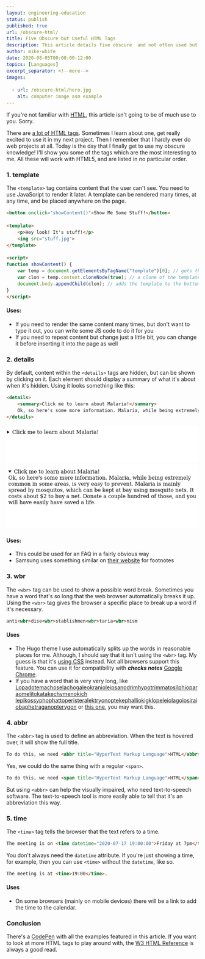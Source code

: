 ```yaml
---
layout: engineering-education
status: publish
published: true
url: /obscure-html/
title: Five Obscure but Useful HTML Tags
description: This article details five obscure  and not often used but useful HTML tags - All these will work with HTML5 - need to use JavaScript to render it later.
author: mike-white
date: 2020-08-05T00:00:00-12:00
topics: [Languages]
excerpt_separator: <!--more-->
images:

  - url: /obscure-html/hero.jpg
    alt: computer image asm example
---
```

If you're not familiar with [HTML](https://www.w3schools.com/html/default.asp), this article isn't going to be of much use to you. Sorry.

There are [a lot of HTML tags](https://www.w3schools.com/tags/default.asp). Sometimes I learn about one, get really excited to use it in my next project. Then I remember that I hardly ever do web projects at all. Today is the day that I finally get to use my obscure knowledge! I'll show you some of the tags which are the most interesting to me. All these will work with HTML5, and are listed in no particular order.
<!--more-->
### 1. template

The `<template>` tag contains content that the user can't see. You need to use JavaScript to render it later. A template can be rendered many times, at any time, and be placed anywhere on the page.

```html
<button onclick="showContent()">Show Me Some Stuff!</button>

<template>
    <p>Hey look! It's stuff!</p>
    <img src="stuff.jpg">
</template>

<script>
function showContent() {
    var temp = document.getElementsByTagName("template")[0]; // gets the first template in the page
    var clon = temp.content.cloneNode(true); // a clone of the template
    document.body.appendChild(clon); // adds the template to the bottom of the page
}
</script>
```

#### Uses:

* If you need to render the same content many times, but don't want to type it out, you can write some JS code to do it for you
* If you need to repeat content but change just a little bit, you can change it before inserting it into the page as well

### 2. details

By default, content within the `<details>` tags are hidden, but can be shown by clicking on it. Each element should display a summary of what it's about when it's hidden. Using it looks something like this:

```html
<details>
	<summary>Click me to learn about Malaria!</summary>
	Ok, so here's some more information. Malaria, while being extremely common in some areas, is very easy to prevent. Malaria is mainly spread by mosquitos, which can be kept at bay using mosquito nets. It costs about $2 to buy a net. Donate a couple hundred of those, and you will have easily have saved a life.
</details>
```

![A details section before being expanded](details1.png)<br>
![A details section after being expanded](details2.png)<br>
#### Uses:

* This could be used for an FAQ in a fairly obvious way
* Samsung uses something similar on [their website](https://www.samsung.com/us/shop/all-deals/) for footnotes

### 3. wbr

The `<wbr>` tag can be used to show a possible word break. Sometimes you have a word that's so long that the web browser automatically breaks it up. Using the `<wbr>` tag gives the browser a specific place to break up a word if it's necessary.

```html
anti<wbr>dise<wbr>stablishmen<wbr>taria<wbr>nism
```

#### Uses
* The Hugo theme I use automatically splits up the words in reasonable places for me. Although, I should say that it isn't using the `<wbr>` tag.  My guess is that it's [using CSS](https://css-tricks.com/almanac/properties/w/word-break/) instead. Not all browsers support this feature. You can use it for compatibility with ***checks notes*** [Google Chrome](https://caniuse.com/#feat=css-hyphens).
* If you have a word that is very very long, like [Lopadotemachoselachogaleokranioleipsanodrimhypotrimmatosilphioparaomelitokatakechymenokich](https://en.wikipedia.org/wiki/Lopadotemachoselachogaleokranioleipsanodrimhypotrimmatosilphioparaomelitokatakechymenokichlepikossyphophattoperisteralektryonoptekephalliokigklopeleiolagoiosiraiobaphetraganopterygon)<br>[lepikossyphophattoperisteralektryonoptekephalliokigklopeleiolagoiosiraiobaphetraganopterygon](https://en.wikipedia.org/wiki/Lopadotemachoselachogaleokranioleipsanodrimhypotrimmatosilphioparaomelitokatakechymenokichlepikossyphophattoperisteralektryonoptekephalliokigklopeleiolagoiosiraiobaphetraganopterygon) or [this one](https://en.wiktionary.org/wiki/Appendix:List_of_protologisms/Long_words/Titin#Noun), you may want this.

### 4. abbr
The `<abbr>` tag is used to define an abbreviation. When the text is hovered over, it will show the full title.

```html
To do this, we need <abbr title="HyperText Markup Language">HTML</abbr> content.
```

Yes, we could do the same thing with a regular `<span>`.

```html
To do this, we need <span title="HyperText Markup Language">HTML</span> content.
```

But using `<abbr>` can help the visually impaired, who need text-to-speech software. The text-to-speech tool is more easily able to tell that it's an abbreviation this way.

### 5. time
The `<time>` tag tells the browser that the text refers to a time.

```html
The meeting is on <time datetime="2020-07-17 19:00:00">Friday at 7pm</time>.
```

You don't always need the `datetime` attribute. If you're just showing a time, for example, then you can use `<time>` without the `datetime`, like so.

```html
The meeting is at <time>19:00</time>.
```

#### Uses
* On some browsers (mainly on mobile devices) there will be a link to add the time to the calendar.

### Conclusion
There's a [CodePen](https://codepen.io/botahamec/details/WNrgEbV) with all the examples featured in this article. If you want to look at more HTML tags to play around with, the [W3 HTML Reference](https://www.w3schools.com/tags/ref_byfunc.asp) is always a good read.
